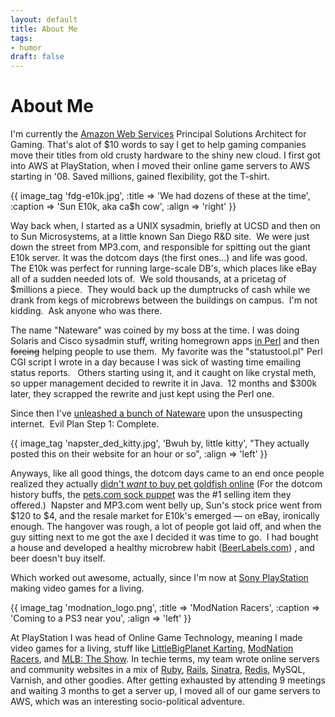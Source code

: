```yaml
---
layout: default
title: About Me
tags:
- humor
draft: false
---
```


About Me
========
I'm currently the [Amazon Web Services](http://aws.amazon.com) Principal Solutions Architect
for Gaming. That's alot of $10 words to say I get to help gaming companies move their titles
from old crusty hardware to the shiny new cloud.  I first got into AWS at PlayStation, when
I moved their online game servers to AWS starting in '08.  Saved millions, gained flexibility, 
got the T-shirt.
<!--more-->

{{ image_tag 'fdg-e10k.jpg', :title => 'We had dozens of these at the time', :caption => 'Sun E10k, aka ca$h cow', :align => 'right' }}

Way back when, I started as a UNIX sysadmin, briefly at UCSD and then on to Sun Microsystems, at a little known San Diego R&amp;D site.  We were just down the street from MP3.com, and responsible for spitting out the giant E10k server. It was the dotcom days (the first ones...) and life was good.  The E10k was perfect for running large-scale DB's, which places like eBay all of a sudden needed lots of.  We sold thousands, at a pricetag of $millions a piece.  They would back up the dumptrucks of cash while we drank from kegs of microbrews between the buildings on campus.  I'm not kidding.  Ask anyone who was there.

The name "Nateware" was coined by my boss at the time. I was doing Solaris and Cisco sysadmin stuff, writing homegrown apps <a href="http://search.cpan.org/~nwiger/">in Perl</a> and then <span style="text-decoration:line-through;">forcing</span> helping people to use them.  My favorite was the "statustool.pl" Perl CGI script I wrote in a day because I was sick of wasting time emailing status reports.   Others starting using it, and it caught on like crystal meth, so upper management decided to rewrite it in Java.  12 months and $300k later, they scrapped the rewrite and just kept using the Perl one.

Since then I've <a href="http://github.com/nateware">unleashed a bunch of Nateware</a> upon the unsuspecting internet.  Evil Plan Step 1: Complete.

{{ image_tag 'napster_ded_kitty.jpg', 'Bwuh by, little kitty', "They actually posted this on their website for an hour or so", :align => 'left' }}

Anyways, like all good things, the dotcom days came to an end once people realized they actually
[didn't <em>want</em> to buy pet goldfish online](http://news.cnet.com/2100-1017-248230.html)
(For the dotcom history buffs, the 
[pets.com sock puppet](http://www.stefanoparis.com/stefmedia/petsdotcom/petsdotcom.html) was
the #1 selling item they offered.)  Napster and MP3.com went belly up, Sun's stock price went
from $120 to $4, and the resale market for E10k's emerged — on eBay, ironically enough.
The hangover was rough, a lot of people got laid off, and when the guy sitting next to me got
the axe I decided it was time to go.  I had bought a house and developed a healthy microbrew
habit (<a href="http://beerlabels.com">BeerLabels.com</a>) , and beer doesn't buy itself.

Which worked out awesome, actually, since I'm now at <a href="http://us.playstation.com">Sony PlayStation</a> making video games for a living.


{{ image_tag 'modnation_logo.png', :title => 'ModNation Racers', :caption => 'Coming to a PS3 near you', :align => 'left' }}

At PlayStation I was head of Online Game Technology, meaning I made video games for a living,
stuff like [LittleBigPlanet Karting](http://karting.lbp.me),
[ModNation Racers](http://community.modnation.com), and
[MLB: The Show](http://www.theshownation.com).
In techie terms, my team wrote online servers and community websites in a mix of
[Ruby](http://ruby-lang.org), [Rails](http://blog.rubyonrails.org), [Sinatra](http://sinatrarb.com),
[Redis](http://redis.io), MySQL, Varnish, and other goodies. After getting exhausted
by attending 9 meetings and waiting 3 months to get a server up, I moved all of our
game servers to AWS, which was an interesting socio-political adventure.

